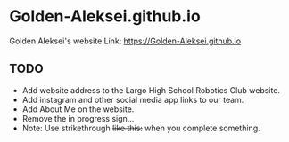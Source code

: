 # Golden-Aleksei.github.io
Golden Aleksei's website
Link: https://Golden-Aleksei.github.io
## TODO
* Add website address to the Largo High School Robotics Club website.
* Add instagram and other social media app links to our team.
* Add About Me on the website.
* Remove the in progress sign...
* Note: Use strikethrough ~~like this:~~ when you complete something.
